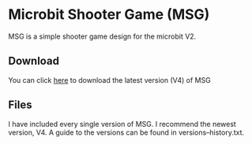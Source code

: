 # Microbit Shooter Game (MSG)
MSG is a simple shooter game design for the microbit V2.

## Download
You can click [here]() to download the latest version (V4) of MSG

## Files
I have included every single version of MSG. I recommend the newest version, V4. A guide to the versions can be found in versions–history.txt.
